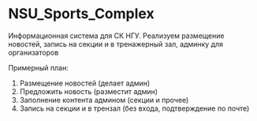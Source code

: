# NSU_Sports_Complex

Информационная система для СК НГУ. Реализуем размещение новостей, запись на секции и в тренажерный зал, админку для организаторов

Примерный план:
1) Размещение новостей (делает админ)
2) Предложить новость (разместит админ)
3) Заполнение контента админом (секции и прочее)
4) Запись на секции и в трензал (без входа, подтверждение по почте)
